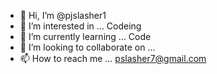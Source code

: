 - 👋 Hi, I’m @pjslasher1
- 👀 I’m interested in ... Codeing
- 🌱 I’m currently learning ... Code
- 💞️ I’m looking to collaborate on ... 
- 📫 How to reach me ... pslasher7@gmail.com

<!---
pjslasher1/pjslasher1 is a ✨ special ✨ repository because its `README.md` (this file) appears on your GitHub profile.
You can click the Preview link to take a look at your changes.
--->

